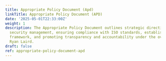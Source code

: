 ```yaml
---
title: Appropriate Policy Document (Apd)
linkTitle: Appropriate Policy Document (APD)
date: '2025-05-01T22:33:00Z'
weight: 1
description: The Appropriate Policy Document outlines strategic directives for information
  security management, ensuring compliance with ISO standards, establishing a policy
  framework, and promoting transparency and accountability under the oversight of
  Ryan Laird.
draft: false
ref: appropriate-policy-document-apd
---
```


